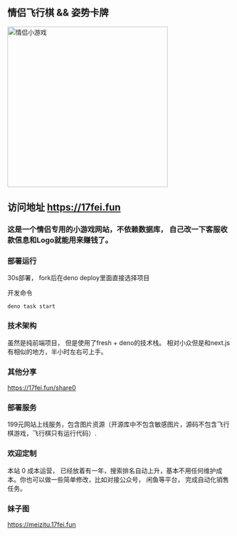 ## 情侣飞行棋 && 姿势卡牌

<img src="menu.png" width="360px" alt="情侣小游戏"/>

## 访问地址 https://17fei.fun

### 这是一个情侣专用的小游戏网站，不依赖数据库， 自己改一下客服收款信息和Logo就能用来赚钱了。

### 部署运行

30s部署， fork后在deno deploy里面直接选择项目

开发命令

```
deno task start
```

### 技术架构

虽然是纯前端项目， 但是使用了fresh + deno的技术栈。 相对小众但是和next.js有相似的地方，半小时左右可上手。

### 其他分享

https://17fei.fun/share0


### 部署服务

199元网站上线服务，包含图片资源（开源库中不包含敏感图片，源码不包含飞行棋游戏，飞行棋只有运行代码）.

### 欢迎定制

本站 0 成本运营， 已经放着有一年，搜索排名自动上升，基本不用任何维护成本。你也可以做一些简单修改，比如对接公众号， 闲鱼等平台， 完成自动化销售任务。 

### 妹子图
https://meizitu.17fei.fun
